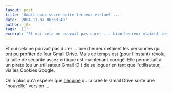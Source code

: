 ```yaml
---
layout: post
title: 'Gmail nous sucre notre lecteur virtuel ...'
date: '2004-11-07 06:53:49'
author: j0k
tags: '[]'
excerpt: "Et oui cela ne pouvait pas durer ... bien heureux étaient les personnes qui ont pu profiter de leur Gmail Drive.   Mais ce temps est (pour l'instant) révolu, la faille de sécurité assez critique est maintenant corrigé.   Elle permettait à un pirate (ou un utilisateur Gmail :D )  de se loguer en tant que l'utilisateur, via les Cookies Google.  \n  \nOn      …"
---
```


Et oui cela ne pouvait pas durer ... bien heureux étaient les personnes qui ont pu profiter de leur Gmail Drive.   Mais ce temps est (pour l'instant) révolu, la faille de sécurité assez critique est maintenant corrigé.   Elle permettait à un pirate (ou un utilisateur Gmail :D )  de se loguer en tant que l'utilisateur, via les Cookies Google.

On a plus qu'à espérer que [l'équipe](http://www.viksoe.dk/gmail) qui a créé le Gmail Drive sorte une "nouvelle" version ...
